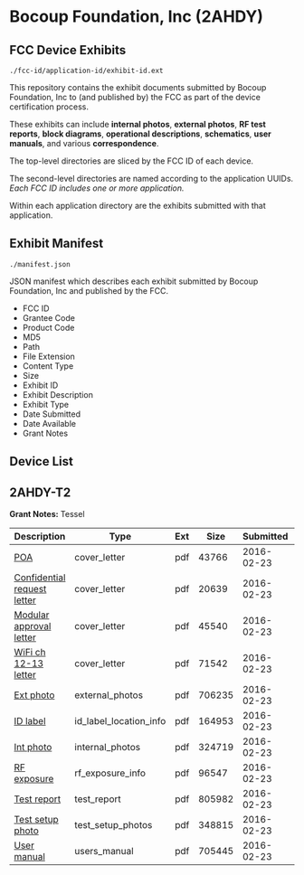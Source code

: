 # Bocoup Foundation, Inc (2AHDY)
## FCC Device Exhibits

```
./fcc-id/application-id/exhibit-id.ext
```

This repository contains the exhibit documents submitted by Bocoup Foundation, Inc to (and published by) the FCC as part of the device certification process.

These exhibits can include **internal photos**, **external photos**, **RF test reports**, **block diagrams**, **operational descriptions**, **schematics**, **user manuals**, and various **correspondence**.

The top-level directories are sliced by the FCC ID of each device.

The second-level directories are named according to the application UUIDs. *Each FCC ID includes one or more application.*

Within each application directory are the exhibits submitted with that application. 

## Exhibit Manifest

```
./manifest.json
```

JSON manifest which describes each exhibit submitted by Bocoup Foundation, Inc and published by the FCC.

- FCC ID
- Grantee Code
- Product Code
- MD5
- Path
- File Extension
- Content Type
- Size
- Exhibit ID
- Exhibit Description
- Exhibit Type
- Date Submitted
- Date Available
- Grant Notes

## Device List
## 2AHDY-T2
**Grant Notes:** Tessel

| Description | Type | Ext | Size | Submitted | Available |
| ----------- | ---- | --- | ---- | --------- | --------- |
| [POA](2AHDY-T2/22ac3f9f6fb553748ff23fe8f2d8dd8a/2909528.pdf) | cover_letter | pdf | 43766 | 2016-02-23 | 2016-02-24 |
| [Confidential request letter](2AHDY-T2/22ac3f9f6fb553748ff23fe8f2d8dd8a/2909529.pdf) | cover_letter | pdf | 20639 | 2016-02-23 | 2016-02-24 |
| [Modular approval letter](2AHDY-T2/22ac3f9f6fb553748ff23fe8f2d8dd8a/2909530.pdf) | cover_letter | pdf | 45540 | 2016-02-23 | 2016-02-24 |
| [WiFi ch 12-13 letter](2AHDY-T2/22ac3f9f6fb553748ff23fe8f2d8dd8a/2909531.pdf) | cover_letter | pdf | 71542 | 2016-02-23 | 2016-02-24 |
| [Ext photo](2AHDY-T2/22ac3f9f6fb553748ff23fe8f2d8dd8a/2909535.pdf) | external_photos | pdf | 706235 | 2016-02-23 | 2016-02-24 |
| [ID label](2AHDY-T2/22ac3f9f6fb553748ff23fe8f2d8dd8a/2909537.pdf) | id_label_location_info | pdf | 164953 | 2016-02-23 | 2016-02-24 |
| [Int photo](2AHDY-T2/22ac3f9f6fb553748ff23fe8f2d8dd8a/2909536.pdf) | internal_photos | pdf | 324719 | 2016-02-23 | 2016-02-24 |
| [RF exposure](2AHDY-T2/22ac3f9f6fb553748ff23fe8f2d8dd8a/2909532.pdf) | rf_exposure_info | pdf | 96547 | 2016-02-23 | 2016-02-24 |
| [Test report](2AHDY-T2/22ac3f9f6fb553748ff23fe8f2d8dd8a/2909533.pdf) | test_report | pdf | 805982 | 2016-02-23 | 2016-02-24 |
| [Test setup photo](2AHDY-T2/22ac3f9f6fb553748ff23fe8f2d8dd8a/2909534.pdf) | test_setup_photos | pdf | 348815 | 2016-02-23 | 2016-02-24 |
| [User manual](2AHDY-T2/22ac3f9f6fb553748ff23fe8f2d8dd8a/2909538.pdf) | users_manual | pdf | 705445 | 2016-02-23 | 2016-02-24 |
